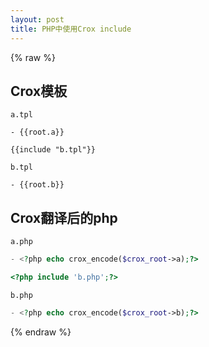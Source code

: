 ```yaml
---
layout: post
title: PHP中使用Crox include
---
```


{% raw %}


## Crox模板
`a.tpl`

```
- {{root.a}}

{{include "b.tpl"}}
```

`b.tpl`

```
- {{root.b}}
```

## Crox翻译后的php

`a.php`

```php
- <?php echo crox_encode($crox_root->a);?>

<?php include 'b.php';?>
```

`b.php`

```php
- <?php echo crox_encode($crox_root->b);?>
```

{% endraw %}
